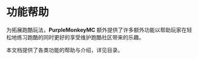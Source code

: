 # 功能帮助

为拓展跑酷玩法，**PurpleMonkeyMC** 额外提供了许多额外功能以帮助玩家在轻松地练习跑酷的同时更好的享受维护跑酷社区带来的乐趣。

本文档提供了各类功能的帮助与介绍，详见目录。

~~~~